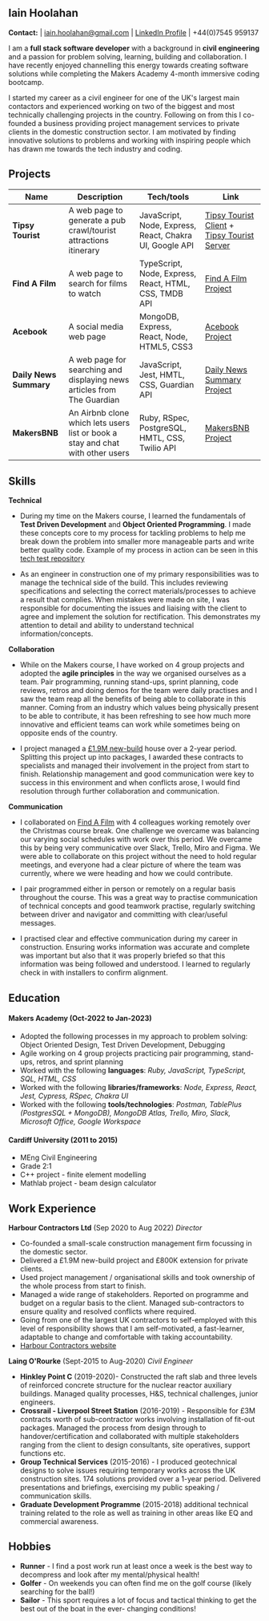 ## Iain Hoolahan
**Contact:**   | iain.hoolahan@gmail.com | [LinkedIn Profile](https://www.linkedin.com/in/iain-hoolahan-a51a41b8/) | +44(0)7545 959137

I am a **full stack software developer** with a  background in **civil engineering** and a passion for problem solving, learning, building and collaboration. I have recently enjoyed channelling this energy towards creating software solutions while completing the Makers Academy 4-month immersive coding bootcamp. 

I started my career as a civil engineer for one of the UK's largest main contactors and experienced working on two of the biggest and most technically challenging projects in the country. Following on from this I co-founded a business providing project management services to private clients in the domestic construction sector. I am motivated by finding innovative solutions to problems and working with inspiring people which has drawn me towards the tech industry and coding. 

## Projects

| Name               | Description                            | Tech/tools                                              | Link
| -------------------| ---------------------------------------|---------------------------------------------------------|------------------
| **Tipsy Tourist**  | A web page to generate a pub crawl/tourist attractions itinerary | JavaScript, Node, Express, React, Chakra UI, Google API | [Tipsy Tourist Client](https://github.com/HOOLAHAN/tipsy-tourist) + [Tipsy Tourist Server](https://github.com/HOOLAHAN/tipsy-tourist-server) 
| **Find A Film**    | A web page to search for films to watch | TypeScript, Node, Express, React, HTML, CSS, TMDB API              | [Find A Film Project](https://github.com/HOOLAHAN/Find_A_Film)
| **Acebook**        | A social media web page  | MongoDB, Express, React, Node, HTML5, CSS3   | [Acebook Project](https://github.com/HOOLAHAN/acebook-mern-charisma)
| **Daily News Summary**| A web page for searching and displaying news articles from The Guardian | JavaScript, Jest, HMTL, CSS, Guardian API     | [Daily News Summary Project](https://github.com/HOOLAHAN/News_Summary_Challenge)
| **MakersBNB**      | An Airbnb clone which lets users list or book a stay and chat with other users| Ruby, RSpec, PostgreSQL, HMTL, CSS, Twilio API | [MakersBNB Project](https://github.com/HOOLAHAN/arkle-bnb)

## Skills

**Technical**
- During my time on the Makers course, I learned the fundamentals of **Test Driven Development** and **Object Oriented Programming**. I made these concepts core to my process for tackling problems to help me break down the problem into smaller more manageable parts and write better quality code. Example of my process in action can be seen in this [tech test repository](https://github.com/HOOLAHAN/tech_tests/tree/main)

- As an engineer in construction one of my primary responsibilities was to manage the technical side of the build. This includes reviewing specifications and selecting the correct materials/processes to achieve a result that complies. When mistakes were made on site, I was responsible for documenting the issues and liaising with the client to agree and implement the solution for rectification. This demonstrates my attention to detail and ability to understand technical information/concepts. 

**Collaboration**
- While on the Makers course, I have worked on 4 group projects and adopted the **agile principles** in the way we organised ourselves as a team. Pair programming, running stand-ups, sprint planning, code reviews, retros and doing demos for the team were daily practises and I saw the team reap all the benefits of being able to collaborate in this manner. Coming from an industry which values being physically present to be able to contribute, it has been refreshing to see how much more innovative and efficient teams can work while sometimes being on opposite ends of the country.

- I project managed a [£1.9M new-build](https://harbourcontractors.co.uk/projects) house over a 2-year period. Splitting this project up into packages, I awarded these contracts to specialists and managed their involvement in the project from start to finish. Relationship management and good communication were key to success in this environment and when conflicts arose, I would find resolution through further collaboration and communication.

**Communication**
- I collaborated on [Find A Film](https://github.com/HOOLAHAN/Find_A_Film) with 4 colleagues working remotely over the Christmas course break. One challenge we overcame was balancing our varying social schedules with work over this period. We overcame this by being very communicative over Slack, Trello, Miro and Figma. We were able to collaborate on this project without the need to hold regular meetings, and everyone had a clear picture of where the team was currently, where we were heading and how we could contribute. 

- I pair programmed either in person or remotely on a regular basis throughout the course. This was a great way to practise communication of technical concepts and good teamwork practise, regularly switching between driver and navigator and committing with clear/useful messages.

- I practised clear and effective communication during my career in construction. Ensuring works information was accurate and complete was important but also that it was properly briefed so that this information was being followed and understood. I learned to regularly check in with installers to confirm alignment. 

## Education

#### Makers Academy (Oct-2022 to Jan-2023)
- Adopted the following processes in my approach to problem solving: Object Oriented Design, Test Driven Development, Debugging
- Agile working on 4 group projects practicing pair programming, stand-ups, retros, and sprint planning
- Worked with the following **languages**:
*Ruby, JavaScript, TypeScript, SQL, HTML, CSS*
- Worked with the following **libraries/frameworks**:
*Node, Express, React, Jest, Cypress, RSpec, Chakra UI*
- Worked with the following **tools/technologies**:
*Postman, TablePlus (PostgresSQL + MongoDB), MongoDB Atlas, Trello, Miro, Slack, Microsoft Office, Google Workspace*

#### Cardiff University (2011 to 2015)

- MEng Civil Engineering
- Grade 2:1
- C++ project - finite element modelling
- Mathlab project - beam design calculator

## Work Experience

**Harbour Contractors Ltd** (Sep 2020 to Aug 2022) _Director_

- Co-founded a small-scale construction management firm focussing in the domestic sector. 
- Delivered a £1.9M new-build project and £800K extension for private clients.
- Used project management / organisational skills and took ownership of the whole process from start to finish.
- Managed a wide range of stakeholders. Reported on programme and budget on a regular basis to the client. Managed sub-contractors to ensure quality and resolved conflicts where required. 
- Going from one of the largest UK contractors to self-employed with this level of responsibility shows that I am self-motivated, a fast-learner, adaptable to change and comfortable with taking accountability.
- [Harbour Contractors website](https://harbourcontractors.co.uk/)

**Laing O'Rourke** (Sept-2015 to Aug-2020) _Civil Engineer_

- **Hinkley Point C** (2019-2020)- Constructed the raft slab and three levels of reinforced concrete structure for the nuclear reactor auxiliary buildings. Managed quality processes, H&S, technical challenges, junior engineers.
- **Crossrail - Liverpool Street Station** (2016-2019) - Responsible for £3M contracts worth of sub-contractor works involving installation of fit-out packages. Managed the process from design through to handover/certification and collaborated with multiple stakeholders ranging from the client to design consultants, site operatives, support functions etc. 
- **Group Technical Services** (2015-2016) - I produced geotechnical designs to solve issues requiring temporary works across the UK construction sites. 174 solutions provided over a 1-year period. Delivered presentations and briefings, exercising my public speaking / communication skills. 
- **Graduate Development Programme** (2015-2018) additional technical training related to the role as well as training in other areas like EQ and commercial awareness.

## Hobbies
- **Runner** - I find a post work run at least once a week is the best way to decompress and look after my mental/physical health!
- **Golfer** - On weekends you can often find me on the golf course (likely searching for the ball!)
- **Sailor** - This sport requires a lot of focus and tactical thinking to get the best out of the boat in the ever- changing conditions!
